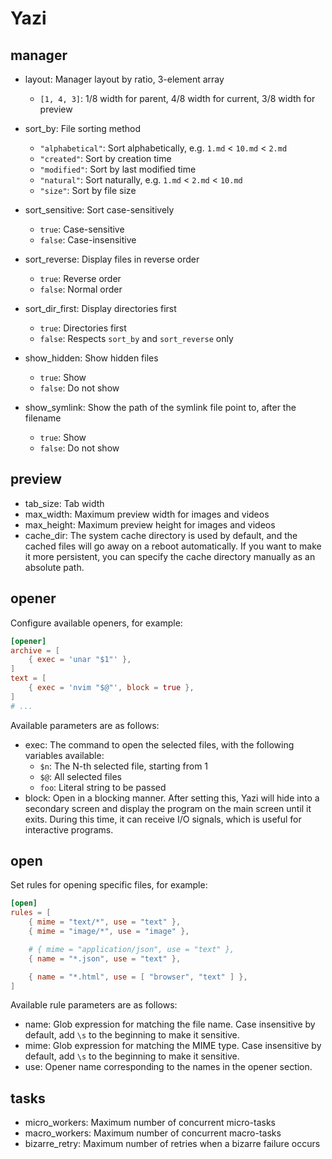 # Yazi

## manager

- layout: Manager layout by ratio, 3-element array

  - `[1, 4, 3]`: 1/8 width for parent, 4/8 width for current, 3/8 width for preview

- sort_by: File sorting method

  - `"alphabetical"`: Sort alphabetically, e.g. `1.md` < `10.md` < `2.md`
  - `"created"`: Sort by creation time
  - `"modified"`: Sort by last modified time
  - `"natural"`: Sort naturally, e.g. `1.md` < `2.md` < `10.md`
  - `"size"`: Sort by file size

- sort_sensitive: Sort case-sensitively

  - `true`: Case-sensitive
  - `false`: Case-insensitive

- sort_reverse: Display files in reverse order

  - `true`: Reverse order
  - `false`: Normal order

- sort_dir_first: Display directories first

  - `true`: Directories first
  - `false`: Respects `sort_by` and `sort_reverse` only

- show_hidden: Show hidden files

  - `true`: Show
  - `false`: Do not show

- show_symlink: Show the path of the symlink file point to, after the filename

  - `true`: Show
  - `false`: Do not show

## preview

- tab_size: Tab width
- max_width: Maximum preview width for images and videos
- max_height: Maximum preview height for images and videos
- cache_dir: The system cache directory is used by default, and the cached files will go away on a reboot automatically. If you want to make it more persistent, you can specify the cache directory manually as an absolute path.

## opener

Configure available openers, for example:

```toml
[opener]
archive = [
	{ exec = 'unar "$1"' },
]
text = [
	{ exec = 'nvim "$@"', block = true },
]
# ...
```

Available parameters are as follows:

- exec: The command to open the selected files, with the following variables available:
  - `$n`: The N-th selected file, starting from 1
  - `$@`: All selected files
  - `foo`: Literal string to be passed
- block: Open in a blocking manner. After setting this, Yazi will hide into a secondary screen and display the program on the main screen until it exits. During this time, it can receive I/O signals, which is useful for interactive programs.

## open

Set rules for opening specific files, for example:

```toml
[open]
rules = [
	{ mime = "text/*", use = "text" },
	{ mime = "image/*", use = "image" },

	# { mime = "application/json", use = "text" },
	{ name = "*.json", use = "text" },

	{ name = "*.html", use = [ "browser", "text" ] },
]
```

Available rule parameters are as follows:

- name: Glob expression for matching the file name. Case insensitive by default, add `\s` to the beginning to make it sensitive.
- mime: Glob expression for matching the MIME type. Case insensitive by default, add `\s` to the beginning to make it sensitive.
- use: Opener name corresponding to the names in the opener section.

## tasks

- micro_workers: Maximum number of concurrent micro-tasks
- macro_workers: Maximum number of concurrent macro-tasks
- bizarre_retry: Maximum number of retries when a bizarre failure occurs
